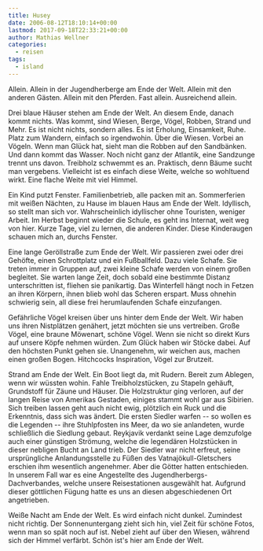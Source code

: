 ```yaml
---
title: Husey
date: 2006-08-12T18:10:14+00:00
lastmod: 2017-09-18T22:33:21+00:00
author: Mathias Wellner
categories:
  - reisen
tags:
  - island
---
```

Allein. Allein in der Jugendherberge am Ende der Welt. Allein mit den anderen Gästen. Allein mit den Pferden. Fast allein. Ausreichend allein.

Drei blaue Häuser stehen am Ende der Welt. An diesem Ende, danach kommt nichts. Was kommt, sind Wiesen, Berge, Vögel, Robben, Strand und Mehr. Es ist nicht nichts, sondern alles. Es ist Erholung, Einsamkeit, Ruhe. Platz zum Wandern, einfach so irgendwohin. Über die Wiesen. Vorbei an Vögeln. Wenn man Glück hat, sieht man die Robben auf den Sandbänken. Und dann kommt das Wasser. Noch nicht ganz der Atlantik, eine Sandzunge trennt uns davon. Treibholz schwemmt es an. Praktisch, denn Bäume sucht man vergebens. Vielleicht ist es einfach diese Weite, welche so wohltuend wirkt. Eine flache Weite mit viel Himmel.

Ein Kind putzt Fenster. Familienbetrieb, alle packen mit an. Sommerferien mit weißen Nächten, zu Hause im blauen Haus am Ende der Welt. Idyllisch, so stellt man sich vor. Wahrscheinlich idyllischer ohne Touristen, weniger Arbeit. Im Herbst beginnt wieder die Schule, es geht ins Internat, weit weg von hier. Kurze Tage, viel zu lernen, die anderen Kinder. Diese Kinderaugen schauen mich an, durchs Fenster.

Eine lange Geröllstraße zum Ende der Welt. Wir passieren zwei oder drei Gehöfte, einen Schrottplatz und ein Fußballfeld. Dazu viele Schafe. Sie treten immer in Gruppen auf, zwei kleine Schafe werden von einem großen begleitet. Sie warten lange Zeit, doch sobald eine bestimmte Distanz unterschritten ist, fliehen sie panikartig. Das Winterfell hängt noch in Fetzen an ihren Körpern, ihnen blieb wohl das Scheren erspart. Muss ohnehin schwierig sein, all diese frei herumlaufenden Schafe einzufangen.

Gefährliche Vögel kreisen über uns hinter dem Ende der Welt. Wir haben uns ihren Nistplätzen genähert, jetzt möchten sie uns vertreiben. Große Vögel, eine braune Möwenart, schöne Vögel. Wenn sie nicht so direkt Kurs auf unsere Köpfe nehmen würden. Zum Glück haben wir Stöcke dabei. Auf den höchsten Punkt gehen sie. Unangenehm, wir weichen aus, machen einen großen Bogen. Hitchcocks Inspiration, Vögel zur Brutzeit.

Strand am Ende der Welt. Ein Boot liegt da, mit Rudern. Bereit zum Ablegen, wenn wir wüssten wohin. Fahle Treibholzstücken, zu Stapeln gehäuft, Grundstoff für Zäune und Häuser. Die Holzstruktur ging verloren, auf der langen Reise von Amerikas Gestaden, einiges stammt wohl gar aus Sibirien. Sich treiben lassen geht auch nicht ewig, plötzlich ein Ruck und die Erkenntnis, dass sich was ändert. Die ersten Siedler warfen -- so wollen es die Legenden -- ihre Stuhlpfosten ins Meer, da wo sie anlandeten, wurde schließlich die Siedlung gebaut. Reykjavik verdankt seine Lage demzufolge auch einer günstigen Strömung, welche die legendären Holzstücken in dieser nebligen Bucht an Land trieb. Der Siedler war nicht erfreut, seine ursprüngliche Anlandungsstelle zu Füßen des Vatnajökull-Gletschers erschien ihm wesentlich angenehmer. Aber die Götter hatten entschieden. In unserem Fall war es eine Angestellte des Jugendherbergs-Dachverbandes, welche unsere Reisestationen ausgewählt hat. Aufgrund dieser göttlichen Fügung hatte es uns an diesen abgeschiedenen Ort angetrieben.

Weiße Nacht am Ende der Welt. Es wird einfach nicht dunkel. Zumindest nicht richtig. Der Sonnenuntergang zieht sich hin, viel Zeit für schöne Fotos, wenn man so spät noch auf ist. Nebel zieht auf über den Wiesen, während sich der Himmel verfärbt. Schön ist's hier am Ende der Welt.